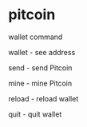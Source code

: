 # pitcoin

wallet command 

wallet - see address

send - send Pitcoin

mine - mine Pitcoin

reload - reload wallet

quit - quit wallet
